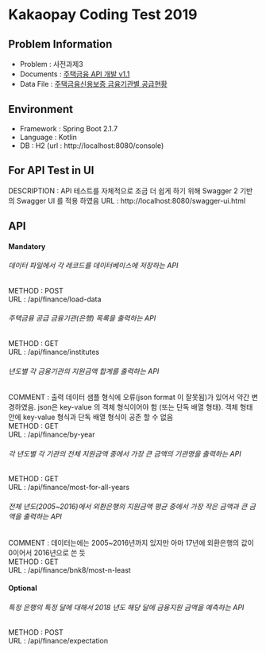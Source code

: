 # Kakaopay Coding Test 2019

## Problem Information

* Problem : 사전과제3
* Documents : [주택금융 API 개발 v1.1](/doc/api-doc-problem.pdf)
* Data File : [주택금융신용보증 금융기관별 공급현황](/doc/data.csv)


## Environment

* Framework : Spring Boot 2.1.7
* Language : Kotlin
* DB : H2 (url : http://localhost:8080/console)


## For API Test in UI

DESCRIPTION : API 테스트를 자체적으로 조금 더 쉽게 하기 위해 Swagger 2 기반의 Swagger UI 를 적용 하였음
URL : http://localhost:8080/swagger-ui.html

## API

#### Mandatory

###### 데이터 파일에서 각 레코드를 데이터베이스에 저장하는 API

METHOD : POST  
URL : /api/finance/load-data


###### 주택금융 공급 금융기관(은행) 목록을 출력하는 API

METHOD : GET  
URL : /api/finance/institutes


###### 년도별 각 금융기관의 지원금액 합계를 출력하는 API

COMMENT : 출력 데이터 샘플 형식에 오류(json format 이 잘못됨)가 있어서 약간 변경하였음. json은 key-value 의 객체 형식이어야 함 (또는 단독 배열 형태). 객체 형태 안에 key-value 형식과 단독 배열 형식이 공존 할 수 없음  
METHOD : GET  
URL : /api/finance/by-year  


###### 각 년도별 각 기관의 전체 지원금액 중에서 가장 큰 금액의 기관명을 출력하는 API

METHOD : GET  
URL : /api/finance/most-for-all-years  


###### 전체 년도(2005~2016)에서 외환은행의 지원금액 평균 중에서 가장 작은 금액과 큰 금액을 출력하는 API

COMMENT : 데이터는에는 2005~2016년까지 있지만 아마 17년에 외환은행의 값이 0이어서 2016년으로 쓴 듯  
METHOD : GET  
URL : /api/finance/bnk8/most-n-least


#### Optional

###### 특정 은행의 특정 달에 대해서 2018 년도 해당 달에 금융지원 금액을 예측하는 API

METHOD : POST  
URL : /api/finance/expectation
